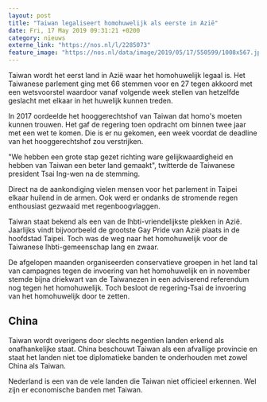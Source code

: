 ```yaml
---
layout: post
title: "Taiwan legaliseert homohuwelijk als eerste in Azië"
date: Fri, 17 May 2019 09:31:21 +0200
category: nieuws
externe_link: "https://nos.nl/l/2285073"
feature_image: "https://nos.nl/data/image/2019/05/17/550599/1008x567.jpg"
---
```


<p>Taiwan wordt het eerst land in Azië waar het homohuwelijk legaal is. Het Taiwanese parlement ging met 66 stemmen voor en 27 tegen akkoord met een wetsvoorstel waardoor vanaf volgende week stellen van hetzelfde geslacht met elkaar in het huwelijk kunnen treden.</p>
<p>In 2017 oordeelde het hooggerechtshof van Taiwan dat homo's moeten kunnen trouwen. Het gaf de regering toen opdracht om binnen twee jaar met een wet te komen. Die is er nu gekomen, een week voordat de deadline van het hooggerechtshof zou verstrijken.</p>
<p>"We hebben een grote stap gezet richting ware gelijkwaardigheid en hebben van Taiwan een beter land gemaakt", twitterde de Taiwanese president Tsai Ing-wen na de stemming.</p>
<p>Direct na de aankondiging vielen mensen voor het parlement in Taipei elkaar huilend in de armen. Ook werd er ondanks de stromende regen enthousiast gezwaaid met regenboogvlaggen.</p>
<p>Taiwan staat bekend als een van de lhbti-vriendelijkste plekken in Azië. Jaarlijks vindt bijvoorbeeld de grootste Gay Pride van Azië plaats in de hoofdstad Taipei. Toch was de weg naar het homohuwelijk voor de Taiwanese lhbti-gemeenschap lang en zwaar.</p>
<p>De afgelopen maanden organiseerden conservatieve groepen in het land tal van campagnes tegen de invoering van het homohuwelijk en in november stemde bijna driekwart van de Taiwanezen in een adviserend referendum nog tegen het homohuwelijk. Toch besloot de regering-Tsai de invoering van het homohuwelijk door te zetten.</p>
<h2>China</h2>
<p>Taiwan wordt overigens door slechts negentien landen erkend als onafhankelijke staat. China beschouwt Taiwan als een afvallige provincie en staat het landen niet toe diplomatieke banden te onderhouden met zowel China als Taiwan.</p>
<p>Nederland is een van de vele landen die Taiwan niet officieel erkennen. Wel zijn er economische banden met Taiwan.</p>

